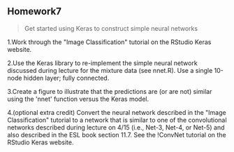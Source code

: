 ## Homework7
>Get started using Keras to construct simple neural networks

1.Work through the "Image Classification" tutorial on the RStudio Keras website.

2.Use the Keras library to re-implement the simple neural network discussed during lecture for the mixture data (see nnet.R). Use a single 10-node hidden layer; fully connected.

3.Create a figure to illustrate that the predictions are (or are not) similar using the 'nnet' function versus the Keras model.

4.(optional extra credit) Convert the neural network described in the "Image Classification" tutorial to a network that is similar to one of the convolutional networks described during lecture on 4/15 (i.e., Net-3, Net-4, or Net-5) and also described in the ESL book section 11.7. See the !ConvNet tutorial on the RStudio Keras website.

